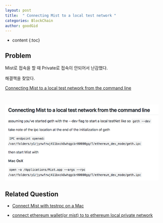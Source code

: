 ```yaml
---
layout: post
title:  " Connecting Mist to a local test network "
categories: BlockChain
author: goodGid
---
```

* content
{:toc}


## Problem

Mist로 접속을 할 때 Private로 접속이 안되어서 난감했다.

해결책을 찾았다.

[Connecting Mist to a local test network from the command line](https://github.com/ethereum/mist/wiki#connecting-mist-to-a-local-test-network-from-the-command-line)

<br>


![](/assets/img/block_chain/conn_mist_local_net_1.png)

 


## Related Question

* [Connect Mist with testrpc on a Mac](https://ethereum.stackexchange.com/questions/11757/connect-mist-with-testrpc-on-a-mac)


* [connect ethereum wallet(or mist) to to ethereum local private network](https://ethereum.stackexchange.com/questions/21336/connect-ethereum-walletor-mist-to-to-ethereum-local-private-network) 
